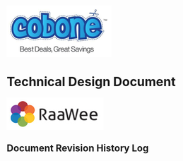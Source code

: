 <img style="vertical-align:middle" src="https://github.com/humazafar/testRepo/blob/master/Cobone.png?raw=true">

# Technical Design Document

<img style="vertical-align:middle" src="https://github.com/humazafar/testRepo/blob/master/Raawee.png?raw=true">


## Document Revision History Log
